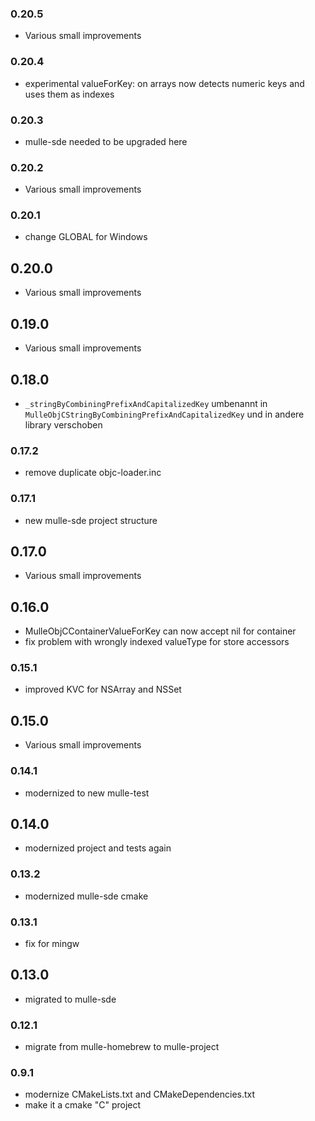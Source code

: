 ### 0.20.5

* Various small improvements

### 0.20.4

* experimental valueForKey: on arrays now detects numeric keys and uses them as indexes

### 0.20.3

* mulle-sde needed to be upgraded here

### 0.20.2

* Various small improvements

### 0.20.1

* change GLOBAL for Windows

## 0.20.0

* Various small improvements


## 0.19.0

* Various small improvements


## 0.18.0

* ``_stringByCombiningPrefixAndCapitalizedKey`` umbenannt in `MulleObjCStringByCombiningPrefixAndCapitalizedKey` und in andere library verschoben


### 0.17.2

* remove duplicate objc-loader.inc

### 0.17.1

* new mulle-sde project structure

## 0.17.0

* Various small improvements


## 0.16.0

* MulleObjCContainerValueForKey can now accept nil for container
* fix problem with wrongly indexed valueType for store accessors


### 0.15.1

* improved KVC for NSArray and NSSet

## 0.15.0

* Various small improvements


### 0.14.1

* modernized to new mulle-test

## 0.14.0

* modernized project and tests again


### 0.13.2

* modernized mulle-sde cmake

### 0.13.1

* fix for mingw

## 0.13.0

* migrated to mulle-sde


### 0.12.1

* migrate from mulle-homebrew to mulle-project

### 0.9.1

* modernize CMakeLists.txt and CMakeDependencies.txt
* make it a cmake "C" project
